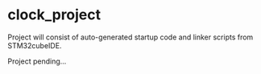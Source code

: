 # clock_project
Project will consist of auto-generated startup code and linker scripts from STM32cubeIDE. 

Project pending...
